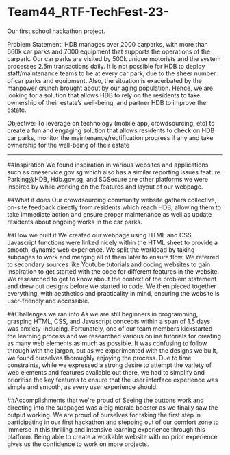 # Team44_RTF-TechFest-23-
Our first school hackathon project.

Problem Statement:
HDB manages over 2000 carparks, with more than 660k car parks and 7000 equipment that supports the operations of the carpark. Our car parks are visited by 500k unique motorists and the system processes 2.5m transactions daily. It is not possible for HDB to deploy staff/maintenance teams to be at every car park, due to the sheer number of car parks and equipment. Also, the situation is exacerbated by the manpower crunch brought about by our aging population. Hence, we are looking for a solution that allows HDB to rely on the residents to take ownership of their estate’s well-being, and partner HDB to improve the estate.

Objective: To leverage on technology (mobile app, crowdsourcing, etc) to create a fun and engaging solution that allows residents to check on HDB car parks, monitor the maintenance/rectification progress if any and take ownership for the well-being of their estate

----

##Inspiration
We found inspiration in various websites and applications such as oneservice.gov.sg which also has a similar reporting issues feature. Parking@HDB, Hdb.gov.sg, and SGSecure are other platforms we were inspired by while working on the features and layout of our webpage.

##What it does
Our crowdsourcing community website gathers collective, on-site feedback directly from residents which reach HDB, allowing them to take immediate action and ensure proper maintenance as well as update residents about ongoing works in the car parks.

##How we built it
We created our webpage using HTML and CSS. Javascript functions were linked nicely within the HTML sheet to provide a smooth, dynamic web experience. We split the workload by taking subpages to work and merging all of them later to ensure flow. We referred to secondary sources like Youtube tutorials and coding websites to gain inspiration to get started with the code for different features in the website. We researched to get to know about the context of the problem statement and drew out designs before we started to code. We then pieced together everything, with aesthetics and practicality in mind, ensuring the website is user-friendly and accessible.

##Challenges we ran into
As we are still beginners in programming, grasping HTML, CSS, and Javascript concepts within a span of 1.5 days was anxiety-inducing. Fortunately, one of our team members kickstarted the learning process and we researched various online tutorials for creating as many web elements as much as possible. It was confusing to follow through with the jargon, but as we experimented with the designs we built, we found ourselves thoroughly enjoying the process. Due to time constraints, while we expressed a strong desire to attempt the variety of web elements and features available out there, we had to simplify and prioritise the key features to ensure that the user interface experience was simple and smooth, as every user experience should.

##Accomplishments that we're proud of
Seeing the buttons work and directing into the subpages was a big morale booster as we finally saw the output working. We are proud of ourselves for taking the first step in participating in our first hackathon and stepping out of our comfort zone to immerse in this thrilling and intensive learning experience through this platform. Being able to create a workable website with no prior experience gives us the confidence to work on more projects.
